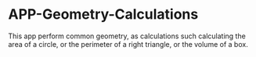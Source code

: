 # APP-Geometry-Calculations
 This app perform common geometry, as calculations such calculating the area of a circle, or the perimeter of a right triangle, or the volume of a box. 

